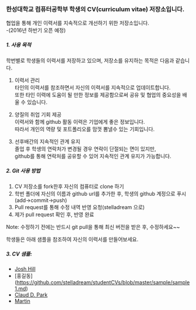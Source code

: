 ### 한성대학교 컴퓨터공학부 학생의 CV(curriculum vitae) 저장소입니다.

협업을 통해 개인 이력서를 지속적으로 개선하기 위한 저장소입니다.   
-(2016년 하반기 오픈 예정)
##### 1. 사용 목적

학번별로 학생들의 이력서를 저장하고 있으며,
저장소를 유지하는 목적은 다음과 같습니다.

1) 이력서 관리  
타인의 이력서를 참조하면서 자신의 이력서를 지속적으로 업데이트합니다.     
또한 타인 이력에 도움이 될 만한 정보를 제공함으로써 공유 및 협업의 중요성을 배울 수 있습니다.

2) 양질의 취업 기회 제공  
이력서와 함께 github 활동 이력은 기업에게 좋은 정보입니다.   
따라서 개인의 역량 및 포트폴리오를 맘껏 뽐낼수 있는 기회입니다.

3) 선후배간의 지속적인 관계 유지  
졸업 후 학생의 연락처가 변경될 경우 연락이 단절되는 면이 있지만,  
github를 통해 연락처를 공유할 수 있어 지속적인 관계 유지가 가능합니다.


##### 2. Git 사용 방법

1) CV 저장소를 fork한후 자신의 컴퓨터로 clone 하기  
2) 학번 폴더에 자신의 이름과 github url를 추가한 후, 학생의 github 계정으로 푸시(add->commit->push)  
3) Pull request를 통해 수정 내역 반영 요청(stelladream 으로)   
4) 제가  pull request 확인 후, 반영 완료  

Note: 수정하기 전에는 반드시 git pull을 통해 최신 버전을 받은 후, 수정하세요~~


학생들은 아래 샘플을 참조하여 자신의 이력서를 만들어보세요.

##### 3. CV 샘플:
* [Josh Hill](https://github.com/jamesjoshuahill/cv.git) 
* [홍길동] (https://github.com/stelladream/studentCVs/blob/master/sample/sample1.md)   
* [Claud D. Park](https://github.com/posquit0/Awesome-CV)   
* [Martin](https://github.com/martinothamar/CV-Latex-Template)
